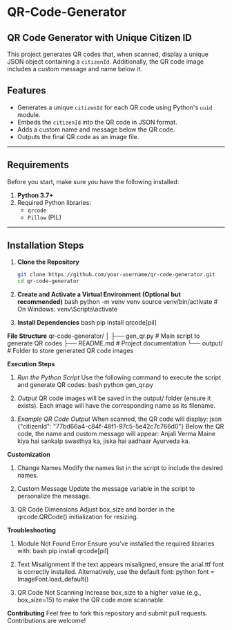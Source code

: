 # QR-Code-Generator

## QR Code Generator with Unique Citizen ID

This project generates QR codes that, when scanned, display a unique JSON object containing a `citizenId`. Additionally, the QR code image includes a custom message and name below it.

## Features
- Generates a unique `citizenId` for each QR code using Python's `uuid` module.
- Embeds the `citizenId` into the QR code in JSON format.
- Adds a custom name and message below the QR code.
- Outputs the final QR code as an image file.

---

## Requirements
Before you start, make sure you have the following installed:

1. **Python 3.7+**  
2. Required Python libraries:
   - `qrcode`
   - `Pillow` (PIL)

---

## Installation Steps

1. **Clone the Repository**
   ```bash
   git clone https://github.com/your-username/qr-code-generator.git
   cd qr-code-generator
   
2. **Create and Activate a Virtual Environment (Optional but recommended)**
bash
python -m venv venv
source venv/bin/activate  # On Windows: venv\Scripts\activate

3. **Install Dependencies**
bash
pip install qrcode[pil]

**File Structure**
  qr-code-generator/
  │
  ├── gen_qr.py          # Main script to generate QR codes
  ├── README.md          # Project documentation
  └── output/            # Folder to store generated QR code images

**Execution Steps**
1. *Run the Python Script* Use the following command to execute the script and generate QR codes:
bash
python gen_qr.py

2. *Output*
QR code images will be saved in the output/ folder (ensure it exists).
Each image will have the corresponding name as its filename.

3. *Example QR Code Output* When scanned, the QR code will display:
json
{"citizenId": "77bd66a4-c84f-48f1-97c5-5e42c7c766d0"}
Below the QR code, the name and custom message will appear:
Anjali Verma
Maine kiya hai sankalp swasthya ka,
jiska hai aadhaar Ayurveda ka.

**Customization**
1. Change Names
Modify the names list in the script to include the desired names.

2. Custom Message
Update the message variable in the script to personalize the message.

3. QR Code Dimensions
Adjust box_size and border in the qrcode.QRCode() initialization for resizing.

**Troubleshooting**
1. Module Not Found Error
Ensure you’ve installed the required libraries with:
bash
pip install qrcode[pil]

2. Text Misalignment
If the text appears misaligned, ensure the arial.ttf font is correctly installed. Alternatively, use the default font:
python
font = ImageFont.load_default()

3. QR Code Not Scanning
Increase box_size to a higher value (e.g., box_size=15) to make the QR code more scannable.

**Contributing**
  Feel free to fork this repository and submit pull requests. Contributions are welcome!
